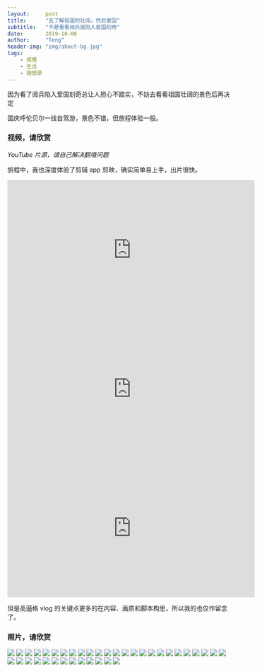 ```yaml
---
layout:     post
title:      "去了解祖国的壮阔，然后爱国"
subtitle:   "不是看看阅兵就陷入爱国刻奇"
date:       2019-10-08
author:     "Teng"
header-img: "img/about-bg.jpg"
tags:
    - 感慨
    - 生活
    - 随想录
---
```


因为看了阅兵陷入爱国刻奇总让人担心不踏实，不妨去看看祖国壮阔的景色后再决定

国庆呼伦贝尔一线自驾游，景色不错，但旅程体验一般。

### 视频，请欣赏

*YouTube 片源，请自己解决翻墙问题*

旅程中，我也深度体验了剪辑 app 剪映，确实简单易上手，出片很快。

<iframe width="560" height="315" src="https://www.youtube.com/embed/7Fzh4kaiEmI" frameborder="0" allow="accelerometer; autoplay; encrypted-media; gyroscope; picture-in-picture" allowfullscreen>
</iframe>

<iframe width="560" height="315" src="https://www.youtube.com/embed/jczMc1kBNzE" frameborder="0" allow="accelerometer; autoplay; encrypted-media; gyroscope; picture-in-picture" allowfullscreen>
</iframe>

<iframe width="560" height="315" src="https://www.youtube.com/embed/gRxDvCvfcNg" frameborder="0" allow="accelerometer; autoplay; encrypted-media; gyroscope; picture-in-picture" allowfullscreen>
</iframe>

但是高逼格 vlog 的关键点更多的在内容、画质和脚本构思，所以我的也仅作留念了。

### 照片，请欣赏

![](http://images.tengblog.com/20191009184757_0vuex8_041F76EA-C0F3-4D50-BE34-1C6F83F940D0.jpeg)
![](http://images.tengblog.com/20191009184757_nMVU0y_20191003_100928.jpeg)
![](http://images.tengblog.com/20191009184757_wZ8dg6_20191003_133720.jpeg)
![](http://images.tengblog.com/20191009184757_prJEPe_20191003_133522.jpeg)
![](http://images.tengblog.com/20191009184757_Sxg8ju_20191003_133808.jpeg)
![](http://images.tengblog.com/20191009184757_Eiwrpr_IMG_2346.jpeg)
![](http://images.tengblog.com/20191009184757_0zPPmK_IMG_1987.jpeg)
![](http://images.tengblog.com/20191009184757_nEGTUN_20191003_160155.jpeg)
![](http://images.tengblog.com/20191009184757_rQF3of_20191003_170301.jpeg)
![](http://images.tengblog.com/20191009184757_x8oFvJ_20191003_153019.jpeg)
![](http://images.tengblog.com/20191009184757_ITUDIc_20191003_170320.jpeg)
![](http://images.tengblog.com/20191009184757_IKJAvE_IMG_1712.jpeg)
![](http://images.tengblog.com/20191009184757_rLCPp1_20191003_202621.jpeg)
![](http://images.tengblog.com/20191009184757_JLDNXQ_IMG_1716.jpeg)
![](http://images.tengblog.com/20191009184757_jbJIn5_IMG_1719.jpeg)
![](http://images.tengblog.com/20191009184757_BhmagM_IMG_1713.jpeg)
![](http://images.tengblog.com/20191009184757_8NVmKg_IMG_1726.jpeg)
![](http://images.tengblog.com/20191009184757_kMXC7H_IMG_1730.jpeg)
![](http://images.tengblog.com/20191009184757_D9KYaL_IMG_1734.jpeg)
![](http://images.tengblog.com/20191009184757_9GOaek_IMG_1750.jpeg)
![](http://images.tengblog.com/20191009184757_HUgKc2_IMG_1767.jpeg)
![](http://images.tengblog.com/20191009184757_uaL7Gy_IMG_1774.jpeg)
![](http://images.tengblog.com/20191009184757_qsjDFo_IMG_1786.jpeg)
![](http://images.tengblog.com/20191009184757_U9Pwak_IMG_1804.jpeg)
![](http://images.tengblog.com/20191009184757_WmqeTQ_20191003_154038.jpeg)
![](http://images.tengblog.com/20191009184757_OTFDyA_IMG_1824.jpeg)
![](http://images.tengblog.com/20191009184757_e3U2H0_IMG_1825.jpeg)
![](http://images.tengblog.com/20191009184757_ckWJ1N_IMG_1826.jpeg)
![](http://images.tengblog.com/20191009184757_EFAokG_IMG_1827.jpeg)
![](http://images.tengblog.com/20191009184757_ORSmQc_IMG_1715.jpeg)
![](http://images.tengblog.com/20191009184757_6zAuBe_IMG_1858.jpeg)
![](http://images.tengblog.com/20191009184757_Whb0h2_IMG_1861.jpeg)
![](http://images.tengblog.com/20191009184757_JbrSWb_IMG_1862.jpeg)
![](http://images.tengblog.com/20191009184757_hL7FPg_IMG_1888.jpeg)
![](http://images.tengblog.com/20191009184757_tW8D6s_IMG_1860.jpeg)
![](http://images.tengblog.com/20191009184757_DjWAuA_IMG_1894.jpeg)
![](http://images.tengblog.com/20191009184757_VbBSLm_IMG_1902.jpeg)
![](http://images.tengblog.com/20191009184757_xsouN5_IMG_1865.heic)
